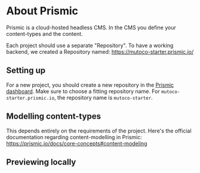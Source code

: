 # About Prismic

Prismic is a cloud-hosted headless CMS. In the CMS you define your content-types and the content.

Each project should use a separate "Repository". To have a working backend, we created a Repository named: https://mutoco-starter.prismic.io/

## Setting up

For a new project, you should create a new repository in the [Prismic dashboard](https://prismic.io/dashboard). 
Make sure to choose a fitting repository name. For `mutoco-starter.prismic.io`, the repository name is `mutoco-starter`.

## Modelling content-types

This depends entirely on the requirements of the project. Here's the official documentation regarding content-modelling
in Prismic: https://prismic.io/docs/core-concepts#content-modeling

## Previewing locally

